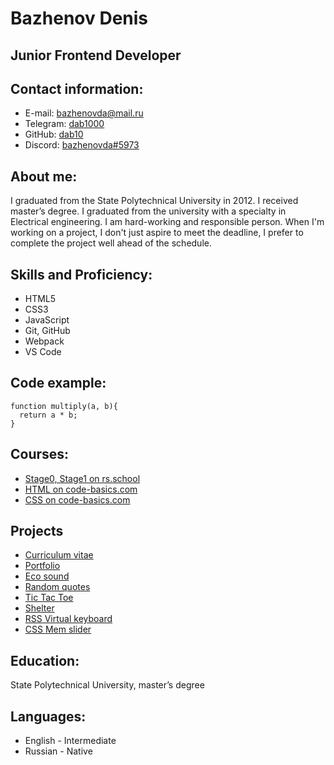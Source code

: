 # Bazhenov Denis
## Junior Frontend Developer
## Contact information:
* E-mail: [bazhenovda@mail.ru](mailto:bazhenovda@mail.ru)
* Telegram: [dab1000](http://t.me/dab1000)
* GitHub: [dab10](https://github.com/dab10)
* Discord: [bazhenovda#5973](https://discordapp.com/users/bazhenovda#5973/)
## About me:
I graduated from the State Polytechnical University in 2012. I received master’s degree. I graduated from the university with a specialty in Electrical engineering.
I am hard-working and responsible person.
When I'm working on a project, I don't just aspire to meet the deadline, I prefer to complete the project well ahead of the schedule.
## Skills and Proficiency:
* HTML5
* CSS3
* JavaScript
* Git, GitHub
* Webpack
* VS Code
## Code example:
```
function multiply(a, b){
  return a * b;
}
```
## Courses:
* [Stage0, Stage1 on rs.school](https://rs.school/)
* [HTML on code-basics.com](https://ru.code-basics.com/languages/html)
* [CSS on code-basics.com](https://ru.code-basics.com/languages/css)
## Projects
* [Curriculum vitae](https://dab10.github.io/rsschool-cv/)
* [Portfolio](https://dab10.github.io/stage0/portfolio/)
* [Eco sound](https://dab10.github.io/stage0/eco-sound/)
* [Random quotes](https://dab10.github.io/stage0/random-joke/)
* [Tic Tac Toe](https://dab10.github.io/stage0/tictietoe/)
* [Shelter](https://rolling-scopes-school.github.io/dab10-JSFE2022Q1/shelter/pages/main/index.html)
* [RSS Virtual keyboard](https://dab10.github.io/RSSVirtualKeyboard2/dist)
* [CSS Mem slider](https://dab10.github.io/cssMemSlider/cssMemSlider/index.html)
## Education:
State Polytechnical University, master’s degree
## Languages:
* English - Intermediate
* Russian - Native